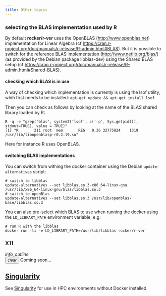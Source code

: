 ```yaml
---
title: Other topics
---
```



### selecting the BLAS implementation used by R

By default **rocker/r-ver** uses the OpenBLAS (http://www.openblas.net) implementation for Linear Algebra (cf https://cran.r-project.org/doc/manuals/r-release/R-admin.html#BLAS).
But it is possible to switch for the reference BLAS implementation (http://www.netlib.org/blas/) (as provided by the 
Debian package libblas-dev) using the Shared BLAS setup (cf https://cran.r-project.org/doc/manuals/r-release/R-admin.html#Shared-BLAS).

#### checking which BLAS is in use

A way of checking which implementation is currently is using the lsof utility, whih first needs to be installed:
`apt-get update && apt-get install lsof`

Then you can check as follows by looking at the name of the BLAS shared library loaded by R:
```
R -q -e "grep('blas', system2('lsof', c('-p', Sys.getpid()), stdout=TRUE), value = TRUE)"
[1] "R       211 root  mem       REG   0,36 32775824    1319 /usr/lib/libopenblasp-r0.2.19.so"
```
Here for instance R uses OpenBLAS. 

#### switching BLAS implementations

You can switch from withing the docker container using the Debian `update-alternatives` script:
```
# switch to libblas
update-alternatives --set libblas.so.3-x86_64-linux-gnu /usr/lib/x86_64-linux-gnu/blas/libblas.so.3
# switch to openBlas
update-alternatives --set libblas.so.3 /usr/lib/openblas-base/libblas.so.3
```

You can also pre-select which BLAS to use when running the docker using the `LD_LIBRARY_PATH` environment variable, e.g:
```
# run R with the libblas
docker run -ti -e LD_LIBRARY_PATH=/usr/lib/libblas rocker/r-ver
```

### X11

<div class="alert alert-warning"><div class="container-fluid"><div class="alert-icon">
<i class="material-icons">info_outline</i></div>
<button type="button" class="close" data-dismiss="alert" aria-label="Close">
<span aria-hidden="true"><i class="material-icons">clear</i></span></button>
Coming soon...
</div></div>


## [Singularity](/use/singularity)

See [Singularity](/use/singularity) for use in HPC environments without Docker installed.

